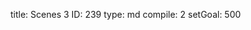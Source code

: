 title:          Scenes 3
ID:             239
type:           md
compile:        2
setGoal:        500


